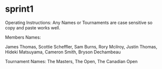 # sprint1
Operating Instructions:
Any Names or Tournaments are case sensitive so copy and paste works well.

Members Names:

  James Thomas,
  Scottie Scheffler,
  Sam Burns,
  Rory Mcilroy,
  Justin Thomas,
  Hideki Matsuyama,
  Cameron Smith,
  Bryson Dechambeau

Tournament Names:
  The Masters,
  The Open,
  The Canadian Open

